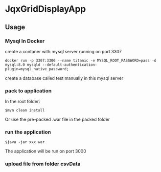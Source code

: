 # JqxGridDisplayApp

## Usage

### Mysql In Docker 
create a contaner with mysql server running on port 3307
```console
docker run -p 3307:3306 --name titanic -e MYSQL_ROOT_PASSWORD=pass -d mysql:8.0 mysqld --default-authentication-plugin=mysql_native_password;
```
create a database called test manually in this mysql server

### pack to application
In the root folder:
```console
$mvn clean install
```
Or use the pre-packed .war file in the packed folder
### run the application
```console
$java -jar xxx.war
```
The application will be run on port 3000

### upload file from folder csvData
